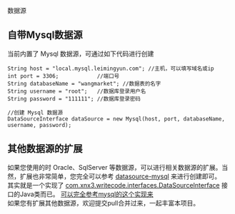 数据源

## 自带Mysql数据源
当前内置了 Mysql 数据源，可通过如下代码进行创建

````
String host = "local.mysql.leimingyun.com";	//主机，可以填写域名或ip
int port = 3306;			//端口号
String databaseName = "wangmarket"; //数据表的名字
String username = "root"; 	//数据库登录用户名
String password = "111111";	//数据库登录密码

//创建 Mysql 数据源
DataSourceInterface dataSource = new Mysql(host, port, databaseName, username, password);
````

## 其他数据源的扩展
如果您使用的时 Oracle、SqlServer 等数据源，可以进行相关数据源的扩展。当然，扩展也非常简单，您完全可以参考 [datasource-mysql](/datasource-mysql) 来进行创建即可。  
其实就是一个实现了 [com.xnx3.writecode.interfaces.DataSourceInterface](/core/src/main/java/com/xnx3/writecode/interfaces/DataSourceInterface.java) 接口的Java类而已。 [可以完全参考mysql的这个实现来](/datasource-mysql/src/main/java/com/xnx3/writecode/datasource/Mysql.java)  
如果您有扩展其他数据源，欢迎提交pull合并过来，一起丰富本项目。